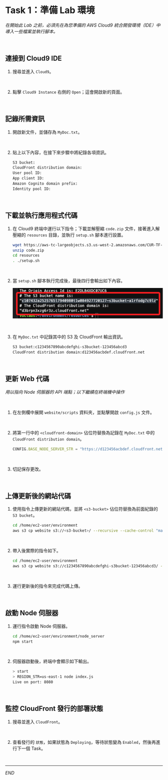 # Task 1：準備 Lab 環境

_在開始此 Lab 之前，必須先在為您準備的 AWS Cloud9 統合開發環境（IDE）中導入一些檔案並執行腳本。_

<br>

## 連接到 Cloud9 IDE

1. 搜尋並進入 `Cloud9`。

<br>

2. 點擊 `Cloud9 Instance` 右側的 `Open`；這會開啟新的頁面。

<br>

## 記錄所需資訊

1. 開啟新文件，並儲存為 `MyDoc.txt`。

<br>

2. 貼上以下內容，在接下來步驟中將紀錄各項資訊。

    ```bash
    S3 bucket:
    CloudFront distribution domain:
    User pool ID:
    App client ID:
    Amazon Cognito domain prefix:
    Identity pool ID:
    ```

<br>

## 下載並執行應用程式代碼

1. 在 Cloud9 終端中運行以下指令；下載並解壓縮 `code.zip` 文件，接著進入解壓縮的 `resources` 目錄，並執行 `setup.sh` 腳本進行設置。

    ```bash
    wget https://aws-tc-largeobjects.s3.us-west-2.amazonaws.com/CUR-TF-100-EDBLDR-1-107430/01-lab-cognito/code.zip
    unzip code.zip
    cd resources
    . ./setup.sh
    ```

<br>

2. 當 `setup.sh` 腳本執行完成後，最後四行會輸出如下內容。

    ![](images/img_01.png)

<br>

3. 在 `MyDoc.txt` 中記錄其中的 S3 及 CloudFront 輸出資訊。

    ```bash
    S3 bucket:c1234567890abcdefghi-s3bucket-123456abcd3
    CloudFront distribution domain:d123456acbdef.cloudfront.net
    ```

<br>

## 更新 Web 代碼

_用以指向 Node 伺服器的 API 端點；以下繼續在終端機中操作_

<br>

1. 在左側欄中展開 `website/scripts` 資料夾，並點擊開啟 `config.js` 文件。

<br>

2. 將第一行中的 `<cloudfront-domain>` 佔位符替換為記錄在 `MyDoc.txt` 中的 `CloudFront distribution domain`。

    ```javascript
    CONFIG.BASE_NODE_SERVER_STR = "https://d123456acbdef.cloudfront.net";
    ```

<br>

3. 切記保存更改。

<br>

## 上傳更新後的網站代碼

1. 使用指令上傳更新的網站代碼，並將 `<s3-bucket>` 佔位符替換為前面紀錄的 `S3 bucket`。

    ```bash
    cd /home/ec2-user/environment
    aws s3 cp website s3://<s3-bucket>/ --recursive --cache-control "max-age=0"
    ```

<br>

2. 帶入後實際的指令如下。

    ```bash
    cd /home/ec2-user/environment
    aws s3 cp website s3://c1234567890abcdefghi-s3bucket-123456abcd3/ --recursive --cache-control "max-age=0"
    ```

<br>

3. 運行更新後的指令來完成代碼上傳。

<br>

## 啟動 Node 伺服器

1. 運行指令啟動 Node 伺服器。

    ```bash
    cd /home/ec2-user/environment/node_server
    npm start
    ```

<br>

2. 伺服器啟動後，終端中會顯示如下輸出。

    ```bash
    > start
    > REGION_STR=us-east-1 node index.js
    Live on port: 8080
    ```

<br>

## 監控 CloudFront 發行的部署狀態

1. 搜尋並進入 `CloudFront`。

<br>

2. 查看發行的 `狀態`，如果狀態為 `Deploying`，等待狀態變為 `Enabled`，然後再進行下一個 Task。

<br>

___

_END_